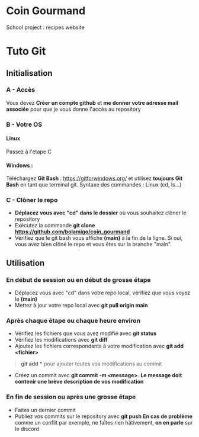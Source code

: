 # Coin Gourmand
School project : recipes website

# Tuto Git

## Initialisation

### A - Accès
Vous devez **Créer un compte github** et **me donner votre adresse mail associée** pour que je vous donne l'accès au repository

### B - Votre OS

#### Linux
Passez à l'étape C

#### Windows :
Téléchargez **Git Bash** : https://gitforwindows.org/ et utilisez **toujours Git Bash** en tant que terminal git. Syntaxe des commandes : Linux (cd, ls...)

### C - Clôner le repo

* **Déplacez vous avec "cd" dans le dossier** où vous souhaitez clôner le repository
* Exécutez la commande **git clone https://github.com/bolamigo/coin_gourmand**
* Vérifiez que le git bash vous affiche **(main)** à la fin de la ligne. Si oui, vous avez bien clôné le repo et vous êtes sur la branche "main".

## Utilisation

### En début de session ou en début de grosse étape

* Déplacez vous avec "cd" dans votre repo local, vérifiez que vous voyez le **(main)**
* Mettez à jour votre repo local avec **git pull origin main**

### Après chaque étape ou chaque heure environ

* Vérifiez les fichiers que vous avez modifié avec **git status**
* Vérifiez les modifications avec **git diff**
* Ajoutez les fichiers correspondants à votre modification avec **git add \<fichier\>**
> **git add \*** pour ajouter toutes vos modifications au commit
* Créez un commit avec **git commit -m \<message\>**.
**Le message doit contenir une brève description de vos modification**

### En fin de session ou après une grosse étape

* Faites un dernier commit
* Publiez vos commits sur le repository avec **git push**
**En cas de problème** comme un conflit par exemple, ne faîtes rien hâtivement, **on en parle** sur le discord
